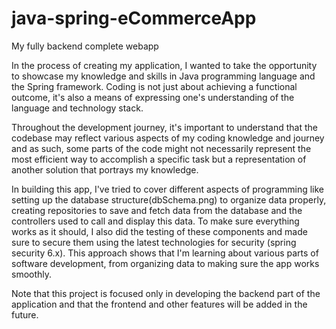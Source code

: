 # java-spring-eCommerceApp
My fully backend complete webapp


In the process of creating my application, I wanted to take the opportunity to showcase my knowledge and skills
in Java programming language  and the Spring framework. Coding is not just about achieving a functional outcome,
it's also a means of expressing one's understanding of the language and technology stack.

Throughout the development journey, it's important to understand that the codebase may reflect various aspects of
my coding knowledge and journey and as such, some parts of the code might not necessarily represent the most efficient
way to accomplish a specific task but a representation of another solution that portrays my knowledge.

In building this app, I've tried to cover different aspects of programming like setting up the database structure(dbSchema.png)
to organize data properly, creating repositories to save and fetch data from the database and the controllers used to call and
display this data. To make sure everything works as it should, I also did the testing of these components and made sure to secure
them using the latest technologies for security (spring security 6.x).
This approach shows that I'm learning about various parts of software development, from organizing data to making sure the app
works smoothly.

Note that this project is focused only in developing the backend part of the application and that the frontend and other features
will be added in the future.
